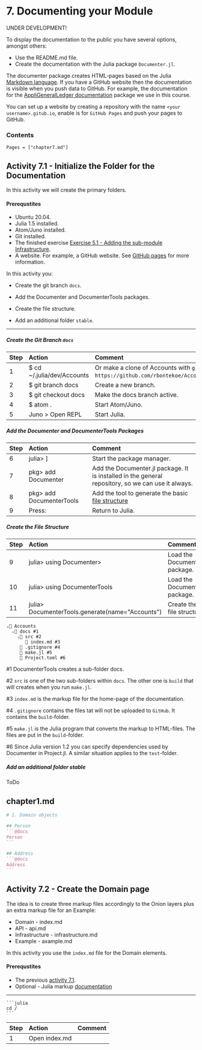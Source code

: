 
# 7. Documenting your Module

UNDER DEVELOPMENT!

To display the documentation to the public you have several options, amongst others:
- Use the README.md file.
- Create the documentation with the Julia package `Documenter.jl`.

The documenter package creates HTML-pages based on the Julia [Markdown language](https://docs.julialang.org/en/v1/stdlib/Markdown/). If you have a GitHub website then the documentation is visible when you push data to GitHub. For example, the documentation for the [AppliGeneralLedger documentation](https://www.appligate.nl/AppliGeneralLedger.jl/) package we use in this course.

You can set up a website by creating a repository with the name `<your username>.gitub.io`, enable is for `GitHub Pages` and push your pages to GitHub.

### Contents

```@contents
Pages = ["chapter7.md"]
```

## Activity 7.1 - Initialize the Folder for the Documentation

In this activity we will create the primary folders.

#### Prerequstites
- Ubuntu 20.04.
- Julia 1.5 installed.
- Atom/Juno installed.
- Git installed.
- The finished exercise [Exercise 5.1 - Adding the sub-module Infrastructure](../chapter5/index.html#Exercise-5.1-Adding-the-Sub-module-Infrastructure.-1).
- A website. For example, a GitHub website. See [GitHub pages](https://pages.github.com/) for more information.

In this activity you:

- Create the git branch `docs`.

- Add the Documenter and DocumenterTools packages.

- Create the file structure.

- Add an additional folder `stable`.

---

##### Create the Git Branch `docs`

Step | Action | Comment |
| :--- | :--- | :--- |
| 1 | $ cd ~/.julia/dev/Accounts | Or make a clone of Accounts with `git clone https://github.com/rbontekoe/Accounts.jl.git`. |
| 2 | $ git branch docs | Create a new branch. |
| 3 | $ git checkout docs | Make the docs branch active. |
| 4 | $ atom . | Start Atom/Juno. |
| 5 | Juno > Open REPL | Start Julia. |

##### Add the Documenter and DocumenterTools Packages

Step | Action | Comment |
| :--- | :--- | :--- |
| 6 | julia> ] | Start the package manager. |
| 7 | pkg> add Documenter | Add the Documenter.jl package. It is installed in the general repository, so we can use it always. |
| 8 | pkg> add DocumenterTools | Add the tool to generate the basic [file structure](https://juliadocs.github.io/Documenter.jl/stable/) |
| 9 | Press: <BackSpace> | Return to Julia. |

##### Create the File Structure
Step | Action | Comment |
| :--- | :--- | :--- |
| 9 | julia> using Documenter> | Load the Documenter package. |
| 10 | julia> using DocumenterTools | Load the DocumenterTools package. |
| 11 | julia> DocumenterTools.generate(name="Accounts") | Create the basic file structure. |

```
ᵥ📁 Accounts
  ᵥ📁 docs #1
    ᵥ📁 src #2
       📄 index.md #3
     📄 .gitignore #4
     📄 make.jl #5
     📄 Project.toml #6
```
\#1 DocumenterTools creates a sub-folder docs.

\#2 `src` is one of the two sub-folders within `docs`. The other one is `build` that will creates when you run `make.jl`.

\#3 `index.md` is the markup file for the home-page of the documentation.

\#4 `.gitignore` contains the files tat will not be uploaded to `GitHub`. It contains the `build`-folder.

\#5 `make.jl` is the Julia program that converts the markup to HTML-files. The files are put in the `build`-folder.

\#6 Since Julia version 1.2 you can specify dependencies used by Documenter in Project.jl. A similar situation applies to the `test`-folder.

##### Add an additional folder stable

ToDo

## chapter1.md

````julia
# 1. Domain objects

## Person
```@docs
Person
```

## Address
```@docs
Address
```
````

## Activity 7.2 - Create the Domain page

The idea is to create three markup files accordingly to the Onion layers plus an extra markup file for an Example:
- Domain - index.md
- API - api.md
- Infrastructure - infrastructure.md
- Example - axample.md

In this activity you use the `index.md` file for the Domain elements.

#### Prerequstites

- The previous [activity 7.1](#Activity-7.1-Initialize-the-Folder-for-the-Documentation-1).
- Optional - Julia markup [documentation](https://docs.julialang.org/en/v1/stdlib/Markdown/)

---

````
```julia
cd /
```
````

Step | Action | Comment |
| :--- | :--- | :--- |
| 1 | Open index.md |  |
